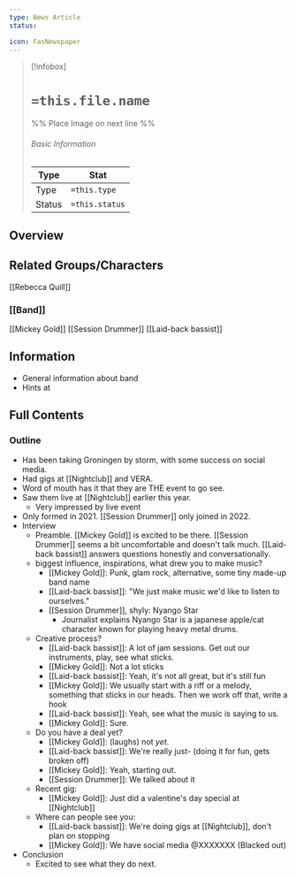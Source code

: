 ```yaml
---
type: News Article
status:

icon: FasNewspaper
---
```


> [!infobox]
> # `=this.file.name`
> %% Place Image on next line %%
> ###### Basic Information
> Type |  Stat |
> ---|---|
> Type | `=this.type` |
> Status | `=this.status` |
## Overview

## Related Groups/Characters
[[Rebecca Quill]]
### [[Band]]
[[Mickey Gold]]
[[Session Drummer]]
[[Laid-back bassist]]

## Information
- General information about band
- Hints at 

## Full Contents
### Outline

- Has been taking Groningen by storm, with some success on social media. 
- Had gigs at [[Nightclub]] and VERA.
- Word of mouth has it that they are THE event to go see. 
- Saw them live at [[Nightclub]] earlier this year. 
	- Very impressed by live event
- Only formed in 2021. [[Session Drummer]] only joined in 2022. 
- Interview 
	- Preamble. [[Mickey Gold]] is excited to be there. [[Session Drummer]] seems a bit uncomfortable and doesn't talk much. [[Laid-back bassist]] answers questions honestly and conversationally. 
	- biggest influence, inspirations, what drew you to make music?
		- [[Mickey Gold]]: Punk, glam rock, alternative, some tiny made-up band name 
		- [[Laid-back bassist]]: "We just make music we'd like to listen to ourselves."
		- [[Session Drummer]], shyly: Nyango Star
			- Journalist explains Nyango Star is a japanese apple/cat character known for playing heavy metal drums.
	- Creative process?
		- [[Laid-back bassist]]: A lot of jam sessions. Get out our instruments, play, see what sticks. 
		- [[Mickey Gold]]: Not a lot sticks
		- [[Laid-back bassist]]: Yeah, it's not all great, but it's still fun
		- [[Mickey Gold]]: We usually start with a riff or a melody, something that sticks in our heads. Then we work off that, write a hook
		- [[Laid-back bassist]]: Yeah, see what the music is saying to us. 
		- [[Mickey Gold]]: Sure.
	- Do you have a deal yet?
		- [[Mickey Gold]]: (laughs) not *yet*. 
		- [[Laid-back bassist]]: We're really just- (doing it for fun, gets broken off)
		- [[Mickey Gold]]: Yeah, starting out. 
		- [[Session Drummer]]: We talked about it
	- Recent gig:
		- [[Mickey Gold]]: Just did a valentine's day special at [[Nightclub]]
	- Where can people see you:
		- [[Laid-back bassist]]: We're doing gigs at [[Nightclub]], don't plan on stopping
		- [[Mickey Gold]]: We have social media @XXXXXXX (Blacked out) 
- Conclusion
	- Excited to see what they do next. 
